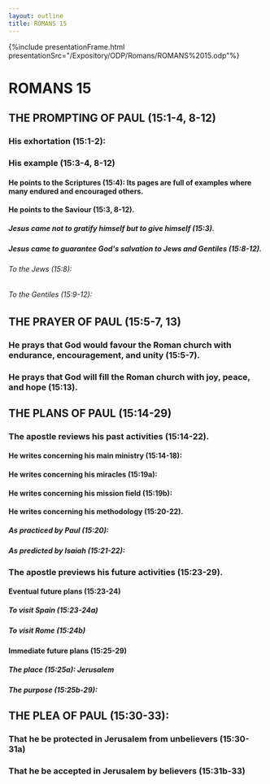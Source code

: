 ```yaml
---
layout: outline
title: ROMANS 15
---
```

{%include presentationFrame.html presentationSrc="/Expository/ODP/Romans/ROMANS%2015.odp"%}

# ROMANS 15
## THE PROMPTING OF PAUL (15:1-4, 8-12) 
###  His exhortation (15:1-2): 
###  His example (15:3-4, 8-12) 
####  He points to the Scriptures (15:4): Its pages are full of examples where many endured and encouraged others. 
####  He points to the Saviour (15:3, 8-12). 
#####  Jesus came not to gratify himself but to give himself (15:3). 
#####  Jesus came to guarantee God\'s salvation to Jews and Gentiles (15:8-12). 
######  To the Jews (15:8): 
######  To the Gentiles (15:9-12): 
## THE PRAYER OF PAUL (15:5-7, 13) 
###  He prays that God would favour the Roman church with endurance, encouragement, and unity (15:5-7). 
###  He prays that God will fill the Roman church with joy, peace, and hope (15:13). 
## THE PLANS OF PAUL (15:14-29) 
###  The apostle reviews his past activities (15:14-22). 
####  He writes concerning his main ministry (15:14-18): 
####  He writes concerning his miracles (15:19a): 
####  He writes concerning his mission field (15:19b): 
####  He writes concerning his methodology (15:20-22). 
#####  As practiced by Paul (15:20): 
#####  As predicted by Isaiah (15:21-22): 
###  The apostle previews his future activities (15:23-29). 
####  Eventual future plans (15:23-24) 
#####  To visit Spain (15:23-24a) 
#####  To visit Rome (15:24b) 
####  Immediate future plans (15:25-29) 
#####  The place (15:25a): Jerusalem 
#####  The purpose (15:25b-29): 
## THE PLEA OF PAUL (15:30-33): 
###  That he be protected in Jerusalem from unbelievers (15:30-31a) 
###  That he be accepted in Jerusalem by believers (15:31b-33) 
